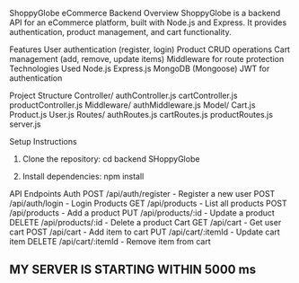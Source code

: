 ShoppyGlobe eCommerce Backend
Overview
ShoppyGlobe is a backend API for an eCommerce platform, built with Node.js and Express. It provides authentication, product management, and cart functionality.

Features
User authentication (register, login)
Product CRUD operations
Cart management (add, remove, update items)
Middleware for route protection
Technologies Used
Node.js
Express.js
MongoDB (Mongoose)
JWT for authentication

Project Structure
Controller/
  authController.js
  cartController.js
  productController.js
Middleware/
  authMiddleware.js
Model/
  Cart.js
  Product.js
  User.js
Routes/
  authRoutes.js
  cartRoutes.js
  productRoutes.js
server.js


Setup Instructions
1. Clone the repository:
cd backend SHoppyGlobe

2. Install dependencies:
npm install

API Endpoints
Auth
POST /api/auth/register - Register a new user
POST /api/auth/login - Login
Products
GET /api/products - List all products
POST /api/products - Add a product
PUT /api/products/:id - Update a product
DELETE /api/products/:id - Delete a product
Cart
GET /api/cart - Get user cart
POST /api/cart - Add item to cart
PUT /api/cart/:itemId - Update cart item
DELETE /api/cart/:itemId - Remove item from cart


## MY SERVER IS STARTING WITHIN 5000 ms 